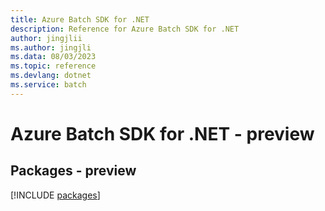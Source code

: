 ```yaml
---
title: Azure Batch SDK for .NET
description: Reference for Azure Batch SDK for .NET
author: jingjlii
ms.author: jingjli
ms.data: 08/03/2023
ms.topic: reference
ms.devlang: dotnet
ms.service: batch
---
```

# Azure Batch SDK for .NET - preview
## Packages - preview
[!INCLUDE [packages](batch-index.md)]
